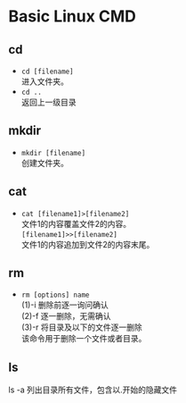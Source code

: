# Basic Linux CMD
  
  ## **cd**
* `cd [filename]`  
进入文件夹。
* `cd ..`  
返回上一级目录  
## **mkdir**
* `mkdir [filename]`  
创建文件夹。  
## **cat**
* `cat [filename1]>[filename2]`  
文件1的内容覆盖文件2的内容。  
`[filename1]>>[filename2]`  
文件1的内容追加到文件2的内容末尾。  
## **rm**
* `rm [options] name`  
(1)-i 删除前逐一询问确认  
(2)-f 逐一删除，无需确认  
(3)-r 将目录及以下的文件逐一删除  
该命令用于删除一个文件或者目录。  
## **ls**  
ls -a 列出目录所有文件，包含以.开始的隐藏文件
